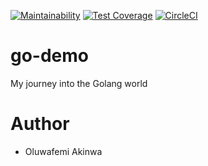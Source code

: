[![Maintainability](https://api.codeclimate.com/v1/badges/b10d13a74a569864a741/maintainability)](https://codeclimate.com/github/KaiserPhemi/go-demo/maintainability)
[![Test Coverage](https://api.codeclimate.com/v1/badges/b10d13a74a569864a741/test_coverage)](https://codeclimate.com/github/KaiserPhemi/go-demo/test_coverage)
[![CircleCI](https://circleci.com/gh/KaiserPhemi/go-demo.svg?style=svg)](https://circleci.com/gh/KaiserPhemi/go-demo)

# go-demo

My journey into the Golang world

# Author

- Oluwafemi Akinwa
